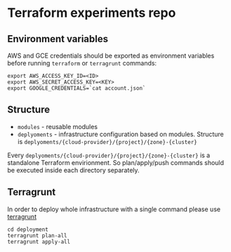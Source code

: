 # Terraform experiments repo

## Environment variables

AWS and GCE credentials should be exported as environment variables before
running `terraform` or `terragrunt` commands:

```
export AWS_ACCESS_KEY_ID=<ID>
export AWS_SECRET_ACCESS_KEY=<KEY>
export GOOGLE_CREDENTIALS=`cat account.json`
```

## Structure

* `modules` - reusable modules
* `deplyoments` - infrastructure configuration based on modules. Structure is
  `deplyoments/{cloud-provider}/{project}/{zone}-{cluster}`

Every `deplyoments/{cloud-provider}/{project}/{zone}-{cluster}` is a standalone
Terraform envirionment. So plan/apply/push commands should be executed inside
each directory separately.

## Terragrunt

In order to deploy whole infrastructure with a single command please use
[terragrunt](https://github.com/gruntwork-io/terragrunt)

```
cd deployment
terragrunt plan-all
terragrunt apply-all
```
